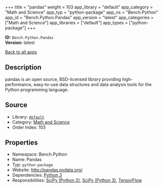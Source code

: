 ﻿+++
title = "pandas"
weight = 103
app_library = "default"
app_category = "Math and Science"
app_typ = "python-package"
app_ns = "Bench.Python"
app_id = "Bench.Python.Pandas"
app_version = "latest"
app_categories = ["Math and Science"]
app_libraries = ["default"]
app_types = ["python-package"]
+++

**ID:** `Bench.Python.Pandas`  
**Version:** latest  
<!--more-->

[Back to all apps](/apps/)

## Description
pandas is an open source, BSD-licensed library providing high-performance, easy-to-use data structures and data analysis tools for the Python programming language.

## Source

* Library: [`default`](/app_libraries/default)
* Category: [Math and Science](/app_categories/math-and-science)
* Order Index: 103

## Properties

* Namespace: Bench.Python
* Name: Pandas
* Typ: `python-package`
* Website: <http://pandas.pydata.org/>
* Dependencies: [Python 3](/apps/Bench.Python3)
* Responsibilities: [SciPy (Python 2)](/apps/Bench.Python2.SciPy), [SciPy (Python 3)](/apps/Bench.Python3.SciPy), [TensorFlow](/apps/Bench.TensorFlow)

